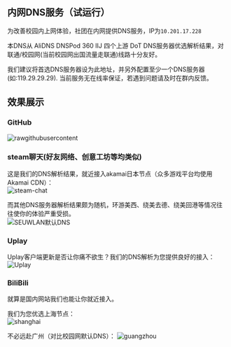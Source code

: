 ## 内网DNS服务（试运行）

为改善校园内上网体验，社团在内网提供DNS服务，IP为`10.201.17.228`

本DNS从 AliDNS DNSPod 360 IIJ 四个上游 DoT DNS服务器优选解析结果，对联通/校园网(当前校园网出国流量走联通)线路十分友好。  

我们建议将首选DNS服务器设为此地址，并另外配置至少一个DNS服务器(如:119.29.29.29). 当前服务无在线率保证，若遇到问题请及时在群内反馈。

## 效果展示

### GitHub

![rawgithubusercontent](https://i.loli.net/2021/03/18/Jvr2a37QK8mFAlP.jpg)

### steam聊天(好友网络、创意工坊等均类似)

这是我们的DNS解析结果，就近接入akamai日本节点（众多游戏平台均使用Akamai CDN）：  
![steam-chat](https://i.loli.net/2021/03/18/J7kVaZMPxRrT9Du.jpg)

而其他DNS服务器解析结果颇为随机，环游美西、绕美去德、绕美回港等情况往往使你的体验严重受损。  
![SEUWLAN默认DNS](https://i.loli.net/2021/03/18/cNJu2BfAhOsmP5I.jpg)

### Uplay

Uplay客户端更新是否让你痛不欲生？我们的DNS解析为您提供良好的接入：  
![Uplay](https://i.loli.net/2021/03/18/emXtSEAwo2gU94i.jpg)

### BiliBili

就算是国内网站我们也能让你就近接入。

我们为您优选上海节点：  
![shanghai](https://i.loli.net/2021/03/18/pYyOhSBDWcmTj5H.jpg)

不必远赴广州（对比校园网默认DNS）：
![guangzhou](https://i.loli.net/2021/03/18/cErU7IlVG4NfqMz.jpg)